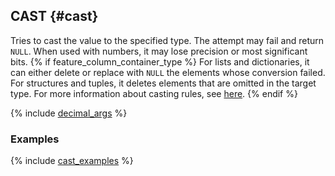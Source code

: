 ## CAST {#cast}

Tries to cast the value to the specified type. The attempt may fail and return `NULL`. When used with numbers, it may lose precision or most significant bits.
{% if feature_column_container_type %}
For lists and dictionaries, it can either delete or replace with `NULL` the elements whose conversion failed.
For structures and tuples, it deletes elements that are omitted in the target type.
For more information about casting rules, see [here](../../../types/cast.md).
{% endif %}

{% include [decimal_args](../../../_includes/decimal_args.md) %}

### Examples

<!-- markdownlint-disable blanks-around-fences -->

{% include [cast_examples](../../../_includes/cast_examples.md) %}
